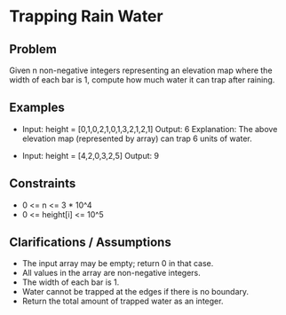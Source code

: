 # Trapping Rain Water

## Problem
Given n non-negative integers representing an elevation map where the width of each bar is 1, compute how much water it can trap after raining.

## Examples
- Input: height = [0,1,0,2,1,0,1,3,2,1,2,1]
  Output: 6
  Explanation: The above elevation map (represented by array) can trap 6 units of water.

- Input: height = [4,2,0,3,2,5]
  Output: 9

## Constraints
- 0 <= n <= 3 * 10^4
- 0 <= height[i] <= 10^5

## Clarifications / Assumptions
- The input array may be empty; return 0 in that case.
- All values in the array are non-negative integers.
- The width of each bar is 1.
- Water cannot be trapped at the edges if there is no boundary.
- Return the total amount of trapped water as an integer. 